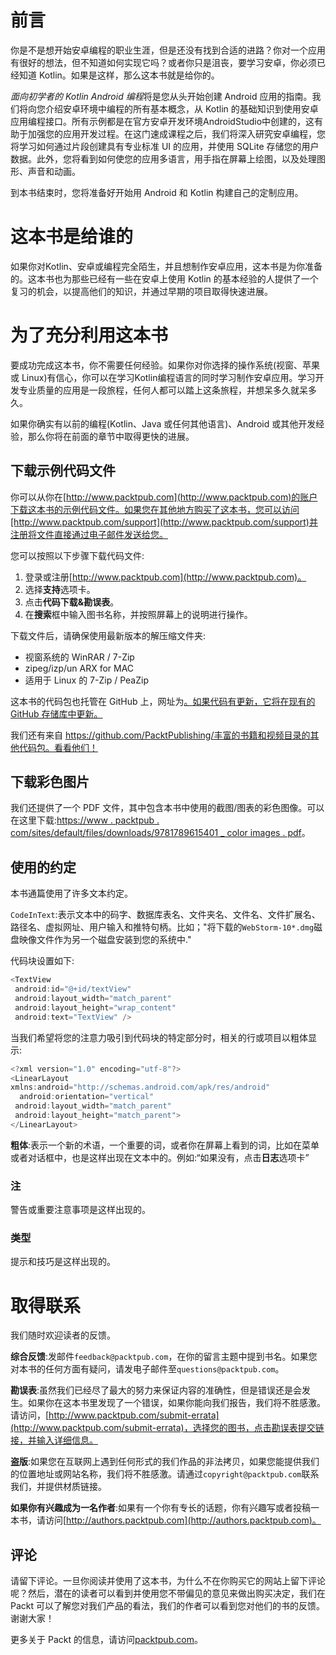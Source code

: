 # 前言

你是不是想开始安卓编程的职业生涯，但是还没有找到合适的进路？你对一个应用有很好的想法，但不知道如何实现它吗？或者你只是沮丧，要学习安卓，你必须已经知道 Kotlin。如果是这样，那么这本书就是给你的。

*面向初学者的 Kotlin Android 编程*将是您从头开始创建 Android 应用的指南。我们将向您介绍安卓环境中编程的所有基本概念，从 Kotlin 的基础知识到使用安卓应用编程接口。所有示例都是在官方安卓开发环境AndroidStudio中创建的，这有助于加强您的应用开发过程。在这门速成课程之后，我们将深入研究安卓编程，您将学习如何通过片段创建具有专业标准 UI 的应用，并使用 SQLite 存储您的用户数据。此外，您将看到如何使您的应用多语言，用手指在屏幕上绘图，以及处理图形、声音和动画。

到本书结束时，您将准备好开始用 Android 和 Kotlin 构建自己的定制应用。

# 这本书是给谁的

如果你对Kotlin、安卓或编程完全陌生，并且想制作安卓应用，这本书是为你准备的。这本书也为那些已经有一些在安卓上使用 Kotlin 的基本经验的人提供了一个复习的机会，以提高他们的知识，并通过早期的项目取得快速进展。

# 为了充分利用这本书

要成功完成这本书，你不需要任何经验。如果你对你选择的操作系统(视窗、苹果或 Linux)有信心，你可以在学习Kotlin编程语言的同时学习制作安卓应用。学习开发专业质量的应用是一段旅程，任何人都可以踏上这条旅程，并想呆多久就呆多久。

如果你确实有以前的编程(Kotlin、Java 或任何其他语言)、Android 或其他开发经验，那么你将在前面的章节中取得更快的进展。

## 下载示例代码文件

你可以从你在[http://www.packtpub.com](http://www.packtpub.com)的账户下载这本书的示例代码文件。如果您在其他地方购买了这本书，您可以访问[http://www.packtpub.com/support](http://www.packtpub.com/support)并注册将文件直接通过电子邮件发送给您。

您可以按照以下步骤下载代码文件:

1.  登录或注册[http://www.packtpub.com](http://www.packtpub.com)。
2.  选择**支持**选项卡。
3.  点击**代码下载&勘误表**。
4.  在**搜索**框中输入图书名称，并按照屏幕上的说明进行操作。

下载文件后，请确保使用最新版本的解压缩文件夹:

*   视窗系统的 WinRAR / 7-Zip
*   zipeg/izp/un ARX for MAC
*   适用于 Linux 的 7-Zip / PeaZip

这本书的代码包也托管在 GitHub 上，网址为[。如果代码有更新，它将在现有的 GitHub 存储库中更新。](https://github.com/PacktPublishing/Android-Programming-with-Kotlin-for-Beginners)

我们还有来自 https://github.com/PacktPublishing/丰富的书籍和视频目录的其他代码包。看看他们！

## 下载彩色图片

我们还提供了一个 PDF 文件，其中包含本书中使用的截图/图表的彩色图像。可以在这里下载:[https://www . packtpub . com/sites/default/files/downloads/9781789615401 _ color images . pdf](_ColorImages.pdf)。

## 使用的约定

本书通篇使用了许多文本约定。

`CodeInText`:表示文本中的码字、数据库表名、文件夹名、文件名、文件扩展名、路径名、虚拟网址、用户输入和推特句柄。比如；"将下载的`WebStorm-10*.dmg`磁盘映像文件作为另一个磁盘安装到您的系统中."

代码块设置如下:

```kt
<TextView
 android:id="@+id/textView"
 android:layout_width="match_parent"
 android:layout_height="wrap_content"
 android:text="TextView" />
```

当我们希望将您的注意力吸引到代码块的特定部分时，相关的行或项目以粗体显示:

```kt
<?xml version="1.0" encoding="utf-8"?>
<LinearLayout
xmlns:android="http://schemas.android.com/apk/res/android"
  android:orientation="vertical"
 android:layout_width="match_parent"
 android:layout_height="match_parent">
</LinearLayout>  
```

**粗体**:表示一个新的术语，一个重要的词，或者你在屏幕上看到的词，比如在菜单或者对话框中，也是这样出现在文本中的。例如:“如果没有，点击**日志**选项卡”

### 注

警告或重要注意事项是这样出现的。

### 类型

提示和技巧是这样出现的。

# 取得联系

我们随时欢迎读者的反馈。

**综合反馈**:发邮件`feedback@packtpub.com`，在你的留言主题中提到书名。如果您对本书的任何方面有疑问，请发电子邮件至`questions@packtpub.com`。

**勘误表**:虽然我们已经尽了最大的努力来保证内容的准确性，但是错误还是会发生。如果你在这本书里发现了一个错误，如果你能向我们报告，我们将不胜感激。请访问，[http://www.packtpub.com/submit-errata](http://www.packtpub.com/submit-errata)，选择您的图书，点击勘误表提交链接，并输入详细信息。

**盗版**:如果您在互联网上遇到任何形式的我们作品的非法拷贝，如果您能提供我们的位置地址或网站名称，我们将不胜感激。请通过`copyright@packtpub.com`联系我们，并提供材质链接。

**如果你有兴趣成为一名作者**:如果有一个你有专长的话题，你有兴趣写或者投稿一本书，请访问[http://authors.packtpub.com](http://authors.packtpub.com)。

## 评论

请留下评论。一旦你阅读并使用了这本书，为什么不在你购买它的网站上留下评论呢？然后，潜在的读者可以看到并使用您不带偏见的意见来做出购买决定，我们在 Packt 可以了解您对我们产品的看法，我们的作者可以看到您对他们的书的反馈。谢谢大家！

更多关于 Packt 的信息，请访问[packtpub.com](http://packtpub.com)。